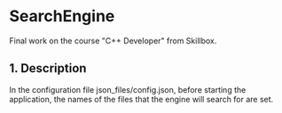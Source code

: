# SearchEngine
Final work on the course "C++ Developer" from Skillbox.
## 1. Description
In the configuration file json_files/config.json, before starting the application, the names of the files that the engine will search for are set.
